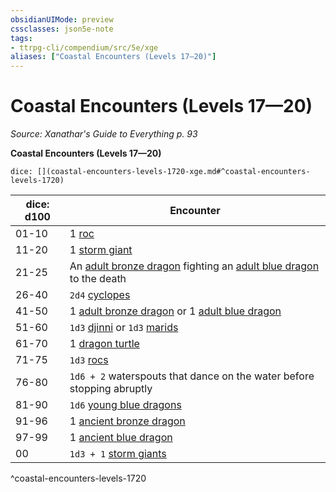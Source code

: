 ```yaml
---
obsidianUIMode: preview
cssclasses: json5e-note
tags:
- ttrpg-cli/compendium/src/5e/xge
aliases: ["Coastal Encounters (Levels 17—20)"]
---
```

# Coastal Encounters (Levels 17—20)
*Source: Xanathar's Guide to Everything p. 93* 

**Coastal Encounters (Levels 17—20)**

`dice: [](coastal-encounters-levels-1720-xge.md#^coastal-encounters-levels-1720)`

| dice: d100 | Encounter |
|------------|-----------|
| 01-10 | 1 [roc](3-Mechanics/CLI/bestiary/monstrosity/roc.md) |
| 11-20 | 1 [storm giant](3-Mechanics/CLI/bestiary/giant/storm-giant.md) |
| 21-25 | An [adult bronze dragon](3-Mechanics/CLI/bestiary/dragon/adult-bronze-dragon.md) fighting an [adult blue dragon](3-Mechanics/CLI/bestiary/dragon/adult-blue-dragon.md) to the death |
| 26-40 | `2d4` [cyclopes](3-Mechanics/CLI/bestiary/giant/cyclops.md) |
| 41-50 | 1 [adult bronze dragon](3-Mechanics/CLI/bestiary/dragon/adult-bronze-dragon.md) or 1 [adult blue dragon](3-Mechanics/CLI/bestiary/dragon/adult-blue-dragon.md) |
| 51-60 | `1d3` [djinni](3-Mechanics/CLI/bestiary/elemental/djinni.md) or `1d3` [marids](3-Mechanics/CLI/bestiary/elemental/marid.md) |
| 61-70 | 1 [dragon turtle](3-Mechanics/CLI/bestiary/dragon/dragon-turtle.md) |
| 71-75 | `1d3` [rocs](3-Mechanics/CLI/bestiary/monstrosity/roc.md) |
| 76-80 | `1d6 + 2` waterspouts that dance on the water before stopping abruptly |
| 81-90 | `1d6` [young blue dragons](3-Mechanics/CLI/bestiary/dragon/young-blue-dragon.md) |
| 91-96 | 1 [ancient bronze dragon](3-Mechanics/CLI/bestiary/dragon/ancient-bronze-dragon.md) |
| 97-99 | 1 [ancient blue dragon](3-Mechanics/CLI/bestiary/dragon/ancient-blue-dragon.md) |
| 00 | `1d3 + 1` [storm giants](3-Mechanics/CLI/bestiary/giant/storm-giant.md) |
^coastal-encounters-levels-1720